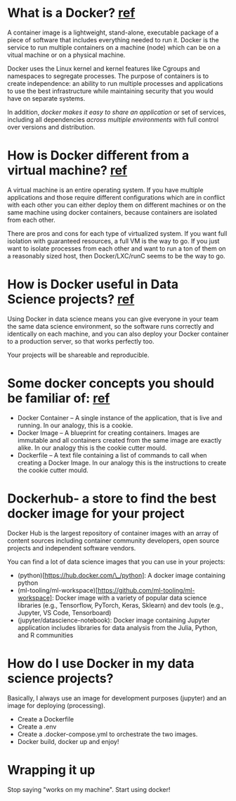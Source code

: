 # What is a Docker? [ref](https://www.redhat.com/pt-br/topics/containers/what-is-docker)

A container image is a lightweight, stand-alone, executable package of a piece of software that includes everything needed to run it.
Docker is the service to run multiple containers on a machine (node) which can be on a vitual machine or on a physical machine.

Docker uses the Linux kernel and kernel features like Cgroups and namespaces to segregate processes. 
The purpose of containers is to create independence: an ability to run multiple processes and applications 
to use the best infrastructure while maintaining security that you would have on separate systems.

In addition, *docker makes it easy to share an application* or set of services, including 
all dependencies *across multiple environments* with full control over versions and distribution.

# How is Docker different from a virtual machine? [ref](https://www.docker.com/resources/what-container)

A virtual machine is an entire operating system.
If you have multiple applications and those require different configurations which are in conflict with each other you 
can either deploy them on different machines or on the same machine using docker containers, because containers are isolated from each other.

There are pros and cons for each type of virtualized system. If you want full isolation with guaranteed resources, a full VM is the way to go. 
If you just want to isolate processes from each other and want to run a ton of them on a reasonably sized host, then Docker/LXC/runC seems to be the way to go.

# How is Docker useful in Data Science projects? [ref](https://practicaldatascience.co.uk/data-engineering/how-to-use-docker-for-your-data-science-projects)

Using Docker in data science means you can give everyone in your team the same data science environment, 
so the software runs correctly and identically on each machine, and you can also deploy your Docker container 
to a production server, so that works perfectly too. 

Your projects will be shareable and reproducible.

# Some docker concepts you should be familiar of: [ref](https://dagshub.com/blog/setting-up-data-science-workspace-with-docker/)

- Docker Container – A single instance of the application, that is live and running. In our analogy, this is a cookie.
- Docker Image – A blueprint for creating containers. Images are immutable and all containers created from the same image are exactly alike. In our analogy this is the cookie cutter mould.
- Dockerfile – A text file containing a list of commands to call when creating a Docker Image. In our analogy this is the instructions to create the cookie cutter mould.

# Dockerhub- a store to find the best docker image for your project

Docker Hub is the largest repository of container images with an array of content sources including container community developers, 
open source projects and independent software vendors.

You can find a lot of data science images that you can use in your projects:

- (python)[https://hub.docker.com/\_/python]: A docker image containing python
- (ml-tooling/ml-workspace)[https://github.com/ml-tooling/ml-workspace]: Docker image with a variety of popular data science libraries (e.g., Tensorflow, PyTorch, Keras, Sklearn) and dev tools (e.g., Jupyter, VS Code, Tensorboard)
- (jupyter/datascience-notebook): Docker image containing Jupyter application includes libraries for data analysis from the Julia, Python, and R communities

# How do I use Docker in my data science projects?

Basically, I always use an image for development purposes (jupyter) and an image for deploying (processing).

- Create a Dockerfile
- Create a .env
- Create a .docker-compose.yml to orchestrate the two images.
- Docker build, docker up and enjoy!

# Wrapping it up

Stop saying "works on my machine". Start using docker!
